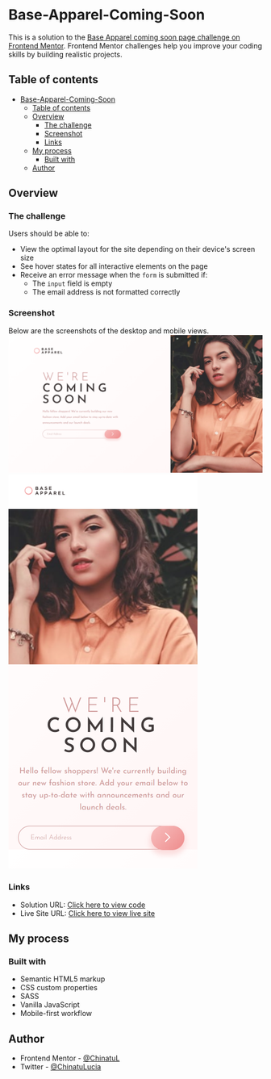 # Base-Apparel-Coming-Soon

This is a solution to the [Base Apparel coming soon page challenge on Frontend Mentor](https://www.frontendmentor.io/challenges/base-apparel-coming-soon-page-5d46b47f8db8a7063f9331a0). Frontend Mentor challenges help you improve your coding skills by building realistic projects.

## Table of contents

-   [Base-Apparel-Coming-Soon](#base-apparel-coming-soon)
    -   [Table of contents](#table-of-contents)
    -   [Overview](#overview)
        -   [The challenge](#the-challenge)
        -   [Screenshot](#screenshot)
        -   [Links](#links)
    -   [My process](#my-process)
        -   [Built with](#built-with)
    -   [Author](#author)

## Overview

### The challenge

Users should be able to:

-   View the optimal layout for the site depending on their device's screen size
-   See hover states for all interactive elements on the page
-   Receive an error message when the `form` is submitted if:
    -   The `input` field is empty
    -   The email address is not formatted correctly

### Screenshot

Below are the screenshots of the desktop and mobile views.
![](./screenshots/desktop-design.png)
![](./screenshots/mobile-design.png)

### Links

-   Solution URL: [Click here to view code](https://github.com/ChinatuL/Base-Apparel-Coming-Soon)
-   Live Site URL: [Click here to view live site](https://chinatul.github.io/Base-Apparel-Coming-Soon/)

## My process

### Built with

-   Semantic HTML5 markup
-   CSS custom properties
-   SASS
-   Vanilla JavaScript
-   Mobile-first workflow

## Author

-   Frontend Mentor - [@ChinatuL](https://www.frontendmentor.io/profile/ChinatuL)
-   Twitter - [@ChinatuLucia](https://www.twitter.com/ChinatuLucia)

